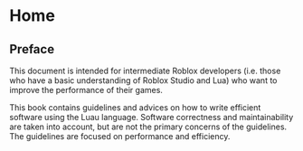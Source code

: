 # Home

## Preface

This document is intended for intermediate Roblox developers (i.e. those who have a basic understanding of Roblox Studio and Lua) 
who want to improve the performance of their games.

This book contains guidelines and advices on how to write efficient software using the Luau language. Software correctness and maintainability are taken into account, 
but are not the primary concerns of the guidelines. The guidelines are focused on performance and efficiency.